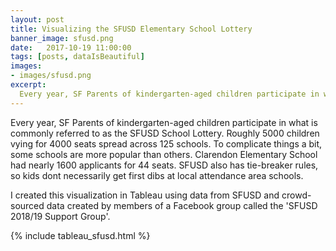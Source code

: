 ```yaml
---
layout: post
title: Visualizing the SFUSD Elementary School Lottery
banner_image: sfusd.png
date:   2017-10-19 11:00:00
tags: [posts, dataIsBeautiful]
images:
- images/sfusd.png
excerpt:
  Every year, SF Parents of kindergarten-aged children participate in what is commonly referred to as the SFUSD School Lottery. Roughly 5000 children vying for 4000 seats spread across 125 schools. This visualization shows the supply and demand of SF Public Schools for kindergarten.
---
```


Every year, SF Parents of kindergarten-aged children participate in what is commonly referred to as the SFUSD School Lottery. Roughly 5000 children vying for 4000 seats spread across 125 schools. To complicate things a bit, some schools are more popular than others. Clarendon Elementary School had nearly 1600 applicants for 44 seats. SFUSD also has tie-breaker rules, so kids dont necessarily get first dibs at local attendance area schools.

I created this visualization in Tableau using data from SFUSD and  crowd-sourced data created by members of a Facebook group called the 'SFUSD 2018/19 Support Group'.

{% include tableau_sfusd.html %}
